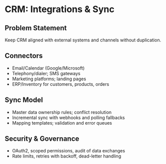 # CRM: Integrations & Sync

## Problem Statement
Keep CRM aligned with external systems and channels without duplication.

## Connectors
- Email/Calendar (Google/Microsoft)
- Telephony/dialer; SMS gateways
- Marketing platforms; landing pages
- ERP/Inventory for customers, products, orders

## Sync Model
- Master data ownership rules; conflict resolution
- Incremental sync with webhooks and polling fallbacks
- Mapping templates; validation and error queues

## Security & Governance
- OAuth2, scoped permissions, audit of data exchanges
- Rate limits, retries with backoff, dead-letter handling
